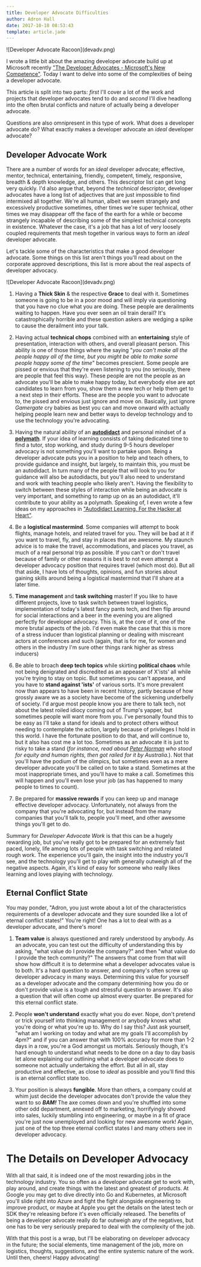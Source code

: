 ```yaml
---
title: Developer Advocate Difficulties
author: Adron Hall
date: 2017-10-18 08:53:43
template: article.jade
---
```

<div class="image float-right">
    ![Developer Advocate Racoon](devadv.png)
</div>

I wrote a little bit about the amazing developer advocate build up at Microsoft recently ["The Developer Advocates - Microsoft's New Competence"](http://blog.adron.me/articles/the-developer-advocate-observations-of-microsofts-new-competence/). Today I want to delve into some of the complexities of being a developer advocate.

This article is split into two parts: *first* I'll cover a lot of the work and projects that developer advocates tend to do and *second* I'll dive headlong into the often brutal conflicts and nature of actually being a developer advocate.

Questions are also omnipresent in this type of work. What does a developer advocate do? What exactly makes a developer advocate an *ideal* developer advocate?

<span class="more"></span>

## Developer Advocate Work

There are a number of words for an *ideal* developer advocate; effective, mentor, technical, entertaining, friendly, competent, timely, responsive, breadth & depth knowledge, and others. This descriptor list can get long very quickly. I'd also argue that, beyond the *technical* descriptor, developer advocates have a long list of adjectives that are just impossible to find intermixed all together. We're all human, albeit we seem strangely and excessively productive sometimes, other times we're super technical, other times we may disappear off the face of the earth for a while or become strangely incapable of describing some of the simplest technical concepts in existence. Whatever the case, it's a job that has a lot of very loosely coupled requirements that mesh together in various ways to form an *ideal* developer advocate.

Let's tackle some of the characteristics that make a good developer advocate. Some things on this list aren't things you'll read about on the corporate approved descriptions, this list is more about the real aspects of developer advocacy.

<div class="image float-right">
    ![Developer Advocate Racoon](devadv.png)
</div>

1. Having a **Thick Skin** & the respective **Grace** to deal with it. Sometimes someone is going to be in a poor mood and will imply via questioning that you have no clue what you are doing. These people are derailments waiting to happen. Have you ever seen an oil train derail? It's catastrophically horrible and these question askers are wedging a spike to cause the derailment into your talk.

2. Having actual **technical chops** combined with an **entertaining** style of presentation, interaction with others, and overall pleasant person. This ability is one of those things where the saying "*you can't make all the people happy all of the time, but you might be able to make some people happy some of the time*" becomes prescient. Some people are pissed or envious that they're even listening to you (no seriously, there are people that feel this way). These people are not the people as an advocate you'll be able to make happy today, but everybody else are apt candidates to learn from you, show them a new tech or help them get to a next step in their efforts. These are the people you want to advocate to, the pissed and envious just ignore and move on. Basically, just ignore *Gamergate* cry babies as best you can and move onward with actually helping people learn new and better ways to develop technology and to use the technology you're advocating.

3. Having the natural ability of an **[autodidact](https://www.merriam-webster.com/dictionary/autodidact)** and personal mindset of a **[polymath](https://www.merriam-webster.com/dictionary/polymath)**. If your idea of learning consists of taking dedicated time to find a tutor, stop working, and study during 9-5 hours developer advocacy is not something you'll want to partake upon. Being a developer advocate puts you in a position to help and teach others, to provide guidance and insight, but largely, to maintain this, you must be an autodidact. In turn many of the people that will look to you for guidance will also be autodidacts, but you'll also need to understand and work with teaching people who likely aren't. Having the flexibility to switch between these styles of interaction while being an advocate is very important, and something to ramp up on as an autodidact, it'll contribute to your ability as a polymath. Speaking of, I even wrote a few ideas on my approaches in ["Autodidact Learning, For the Hacker at Heart"](/articles/autodidact-learning/).

4. Be a **logistical mastermind**. Some companies will attempt to book flights, manage hotels, and related travel for you. They will be bad at it if you want to travel, fly, and stay in places that are awesome. My staunch advice is to make the travel, accommodations, and places you travel, as much of a real personal trip as possible. If you can't or don't travel because of family or other reasons it is best to not even attempt a developer advocacy position that requires travel (which most do). But all that aside, I have lots of thoughts, opinions, and fun stories about gaining skills around being a logistical mastermind that I'll share at a later time.

5. **Time management** and **task switching** master! If you like to have different projects, love to task switch between travel logistics, implementation of today's latest fancy pants tech, and then flip around for social interactions and a beer in the evening you are aligned perfectly for developer advocacy. This is, at the core of it, one of the more brutal aspects of the job. I'd even make the case that this is more of a stress inducer than logistical planning or dealing with miscreant actors at conferences and such (again, that is for me, for women and others in the industry I'm sure other things rank higher as stress inducers)

6. Be able to broach **deep tech topics** while skirting **political chaos** while not being denigrated and discredited as an appeaser of X'ists' all while you're trying to stay on topic. But sometimes you can't appease, and you have to **stand against 'ists'** of various sorts. It's more prevalent now than appears to have been in recent history, partly because of how grossly aware we as a society have become of the sickening underbelly of society. I'd argue most people know you are there to talk tech, not about the latest roiled idiocy coming out of Trump's yapper, but sometimes people will want more from you. I've personally found this to be easy as I'll take a stand for ideals and to protect others without needing to contemplate the action, largely because of privileges I hold in this world. I have the fortunate position to do that, and will continue to, but it also has cost me a lot too. Sometimes as an advocate it is just to risky to take a stand (*for instance, read about [Peter Norman](http://www.cnn.com/2012/04/24/sport/olympics-norman-black-power/index.html) who stood for equity and human rights, then got railed for it by Australia.*). Not that you'll have the podium of the olimpics, but sometimes even as a mere developer advocate you'll be called on to take a stand. Sometimes at the most inappropriate times, and you'll have to make a call. Sometimes this will happen and you'll even lose your job (as has happened to many people to times to count).

7. Be prepared for **massive rewards** if you can keep up and manage effective developer advocacy. Unfortunately, not always from the company that you're advocating for, but instead from the many companies that you'll talk to, people you'll meet, and other awesome things you'll get to do.

Summary for *Developer Advocate Work* is that this can be a hugely rewarding job, but you've really got to be prepared for an extremely fast paced, lonely, life among lots of people with task switching and related rough work. The experience you'll gain, the insight into the industry you'll see, and the technology you'll get to play with generally outweigh all of the negative aspects. Again, it's kind of easy for someone who really likes learning and loves playing with technology.

## Eternal Conflict State

You may ponder, "Adron, you just wrote about a lot of the characteristics requirements of a developer advocate and they sure sounded like a lot of eternal conflict states!" You're right! One has a lot to deal with as a developer advocate, and there's more!

1. **Team value** is always questioned and rarely understood by anybody. As an advocate, you can test out the difficulty of understanding this by asking, "what value do I provide the company?" and then "what value do I provide the tech community?" The answers that come from that will show how difficult it is to determine what a developer advocates value is to both. It's a hard question to answer, and company's often screw up developer advocacy in many ways. Determining this value for yourself as a developer advocate and the company determining how you do or don't provide value is a tough and stressful question to answer. It's also a question that will often come up almost every quarter. Be prepared for this eternal conflict state.

2. People **won't understand** exactly what you do ever. Nope, don't pretend or trick yourself into thinking management or anybody knows what you're doing or what you're up to. Why do I say this? Just ask yourself, "what am I working on today and what are my goals I'll accomplish by 4pm?" and if you can answer that with 100% accuracy for more than 1-2 days in a row, you're a God amongst us mortals. Seriously though, it's hard enough to understand what needs to be done on a day to day basis let alone explaining our outlining what a developer advocate does to someone not actually undertaking the effort. But all in all, stay productive and effective, as close to *ideal* as possible and you'll find this is an eternal conflict state too.

3. Your position is always **fungible**. More than others, a company could at whim just decide the developer advocates don't provide the value they want to so ***BAM!*** The axe comes down and you're shuffled into some other odd department, annexed off to marketing, horrifyingly shoved into sales, luckily stumbling into engineering, or maybe in a fit of grace you're just now unemployed and looking for new awesome work! Again, just one of the top three eternal conflict states I and many others see in developer advocacy.

# The Details on Developer Advocacy

With all that said, it is indeed one of the most rewarding jobs in the technology industry. You so often as a developer advocate get to work with, play around, and create things with the latest and greatest of products. At Google you may get to dive directly into Go and Kubernetes, at Microsoft you'll slide right into Azure and fight the fight alongside engineering to improve product, or maybe at Apple you get the details on the latest tech or SDK they're releasing before it's even officially released. The benefits of being a developer advocate really do far outweigh any of the negatives, but one has to be very seriously prepared to deal with the complexity of the job.

With that this post is a wrap, but I'll be elaborating on developer advocacy in the future; the social elements, time management of the job, more on logistics, thoughts, suggestions, and the entire systemic nature of the work. Until then, cheers! Happy advocating!
